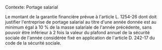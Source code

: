 Contexte: Portage salarial

Le montant de la garantie financière prévue à l'article L. 1254-26 dont doit justifier l'entreprise de portage salarial au titre d'une année donnée est au minimum égal à 10 % de la masse salariale de l'année précédente, sans pouvoir être inférieur à 2 fois la valeur du plafond annuel de la sécurité sociale de l'année considérée fixé en application de l'article D. 242-17 du code de la sécurité sociale.